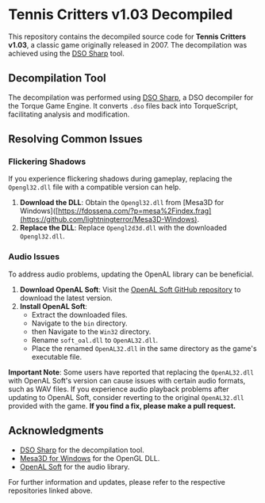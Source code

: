 # Tennis Critters v1.03 Decompiled

This repository contains the decompiled source code for **Tennis Critters v1.03**, a classic game originally released in 2007. The decompilation was achieved using the [DSO Sharp](https://github.com/Elletra/dso-sharp) tool.

## Decompilation Tool

The decompilation was performed using [DSO Sharp](https://github.com/Elletra/dso-sharp), a DSO decompiler for the Torque Game Engine. It converts `.dso` files back into TorqueScript, facilitating analysis and modification.

## Resolving Common Issues

### Flickering Shadows

If you experience flickering shadows during gameplay, replacing the `Opengl32.dll` file with a compatible version can help.

1. **Download the DLL**: Obtain the `Opengl32.dll` from [Mesa3D for Windows]([https://fdossena.com/?p=mesa%2Findex.frag](https://github.com/lightningterror/Mesa3D-Windows).
2. **Replace the DLL**: Replace `Opengl2d3d.dll` with the downloaded `Opengl32.dll`.

### Audio Issues

To address audio problems, updating the OpenAL library can be beneficial.

1. **Download OpenAL Soft**: Visit the [OpenAL Soft GitHub repository](https://github.com/kcat/openal-soft) to download the latest version.
2. **Install OpenAL Soft**:
   - Extract the downloaded files.
   - Navigate to the `bin` directory.
   - then Navigate to the `Win32` directory.
   - Rename `soft_oal.dll` to `OpenAL32.dll`.
   - Place the renamed `OpenAL32.dll` in the same directory as the game's executable file.

**Important Note**: Some users have reported that replacing the `OpenAL32.dll` with OpenAL Soft's version can cause issues with certain audio formats, such as WAV files. If you experience audio playback problems after updating to OpenAL Soft, consider reverting to the original `OpenAL32.dll` provided with the game. **If you find a fix, please make a pull request.**

## Acknowledgments

- [DSO Sharp](https://github.com/Elletra/dso-sharp) for the decompilation tool.
- [Mesa3D for Windows](https://fdossena.com/?p=mesa%2Findex.frag) for the OpenGL DLL.
- [OpenAL Soft](https://github.com/kcat/openal-soft) for the audio library.

For further information and updates, please refer to the respective repositories linked above. 
